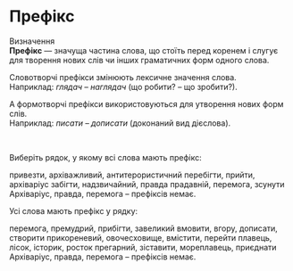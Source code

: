 # Префікс


<div class="space">
<div class="eoz-wrap">
<span class="eoz">Визначення</span>
<div class="eoz-text">
<b>Префікс</b> — значуща частина слова, що стоїть перед коренем i слугує для творення нових слiв чи iнших граматичних форм одного слова.
</div>
</div>
</div>


Словотворчi префiкси змiнюють лексичне значення слова.<br/>
Наприклад: <i>глядач – наглядач</i> (що робити? – що зробити?).

А формотворчi префiкси використовуються для утворення нових форм слiв.<br/>
Наприклад: <i>писати – дописати</i> (доконаний вид дiєслова).


<br>
<quiz correctLabel="correct" incorrectLabel="incorrect" checkLabel="check">
    <question text="">
        <p>Виберіть рядок, у якому всі слова мають префікс:</p>
        <answer correct>привезти, архіважливий, антитерористичний </answer>
        <answer>перебігти, прийти, архіваріус</answer>
        <answer>забігти, надзвичайний, правда</answer>
        <answer>прадавній, перемога, зсунути</answer>
        <explanation>
       Архіваріус, правда, перемога – префіксів немає.
        </explanation>
    </question>
</quiz>


<br>
<quiz correctLabel="correct" incorrectLabel="incorrect" checkLabel="check">
    <question text="">
        <p>Усі слова мають префікс у рядку:</p>
        <answer>перемога, премудрий, прибігти, завеликий</answer>
        <answer correct>вмовити, вгору, дописати, створити </answer>
        <answer>прикореневий, овочесховище, вмістити, перейти</answer>
        <answer>плавець, лісок, історик, росток</answer>
        <answer>прегарний, зіставити, мореплавець, приєднати</ answer>
        <explanation>
       Архіваріус, правда, перемога – префіксів немає.
        </explanation>
    </question>
</quiz>